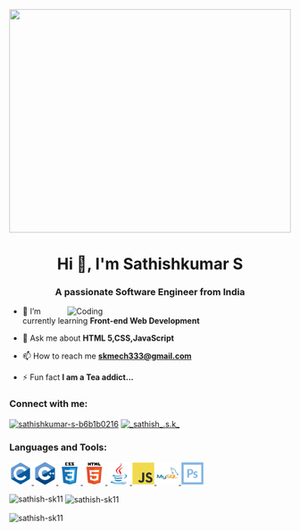 <img align="center" width="100%" height="400" src="https://images.unsplash.com/photo-1635830625698-3b9bd74671ca?ixlib=rb-1.2.1&ixid=MnwxMjA3fDB8MHxzZWFyY2h8Mzd8fGRldmVsb3BlcnxlbnwwfHwwfHw%3D&w=1000&q=80">
<h1 align="center">Hi 👋, I'm Sathishkumar S</h1>
<h3 align="center">A passionate Software Engineer from India</h3>
<img align="right" alt="Coding" width="400" src="https://cdn.dribbble.com/users/1162077/screenshots/3848914/programmer.gif">

- 🌱 I’m currently learning **Front-end Web Development**

- 💬 Ask me about **HTML 5,CSS,JavaScript**

- 📫 How to reach me **skmech333@gmail.com**

- ⚡ Fun fact **I am a Tea addict...**

<h3 align="left">Connect with me:</h3>
<p align="left">
<a href="https://linkedin.com/in/sathishkumar-s-b6b1b0216" target="blank"><img align="center" src="https://raw.githubusercontent.com/rahuldkjain/github-profile-readme-generator/master/src/images/icons/Social/linked-in-alt.svg" alt="sathishkumar-s-b6b1b0216" height="30" width="40" /></a>
<a href="https://instagram.com/_sathish_.s.k_" target="blank"><img align="center" src="https://raw.githubusercontent.com/rahuldkjain/github-profile-readme-generator/master/src/images/icons/Social/instagram.svg" alt="_sathish_.s.k_" height="30" width="40" /></a>
</p>

<h3 align="left">Languages and Tools:</h3>
<p align="left"> <a href="https://www.cprogramming.com/" target="_blank" rel="noreferrer"> <img src="https://raw.githubusercontent.com/devicons/devicon/master/icons/c/c-original.svg" alt="c" width="40" height="40"/> </a> <a href="https://www.w3schools.com/cpp/" target="_blank" rel="noreferrer"> <img src="https://raw.githubusercontent.com/devicons/devicon/master/icons/cplusplus/cplusplus-original.svg" alt="cplusplus" width="40" height="40"/> </a> <a href="https://www.w3schools.com/css/" target="_blank" rel="noreferrer"> <img src="https://raw.githubusercontent.com/devicons/devicon/master/icons/css3/css3-original-wordmark.svg" alt="css3" width="40" height="40"/> </a> <a href="https://www.w3.org/html/" target="_blank" rel="noreferrer"> <img src="https://raw.githubusercontent.com/devicons/devicon/master/icons/html5/html5-original-wordmark.svg" alt="html5" width="40" height="40"/> </a> <a href="https://www.java.com" target="_blank" rel="noreferrer"> <img src="https://raw.githubusercontent.com/devicons/devicon/master/icons/java/java-original.svg" alt="java" width="40" height="40"/> </a> <a href="https://developer.mozilla.org/en-US/docs/Web/JavaScript" target="_blank" rel="noreferrer"> <img src="https://raw.githubusercontent.com/devicons/devicon/master/icons/javascript/javascript-original.svg" alt="javascript" width="40" height="40"/> </a> <a href="https://www.mysql.com/" target="_blank" rel="noreferrer"> <img src="https://raw.githubusercontent.com/devicons/devicon/master/icons/mysql/mysql-original-wordmark.svg" alt="mysql" width="40" height="40"/> </a> <a href="https://www.photoshop.com/en" target="_blank" rel="noreferrer"> <img src="https://raw.githubusercontent.com/devicons/devicon/master/icons/photoshop/photoshop-line.svg" alt="photoshop" width="40" height="40"/> </a> </p>

<p><img align="left" src="https://github-readme-stats.vercel.app/api/top-langs?username=sathish-sk11&show_icons=true&locale=en&layout=compact" alt="sathish-sk11" /></p>

<p>&nbsp;<img align="center" src="https://github-readme-stats.vercel.app/api?username=sathish-sk11&show_icons=true&locale=en" alt="sathish-sk11" /></p>

<p><img align="center" src="https://github-readme-streak-stats.herokuapp.com/?user=sathish-sk11&" alt="sathish-sk11" /></p>
